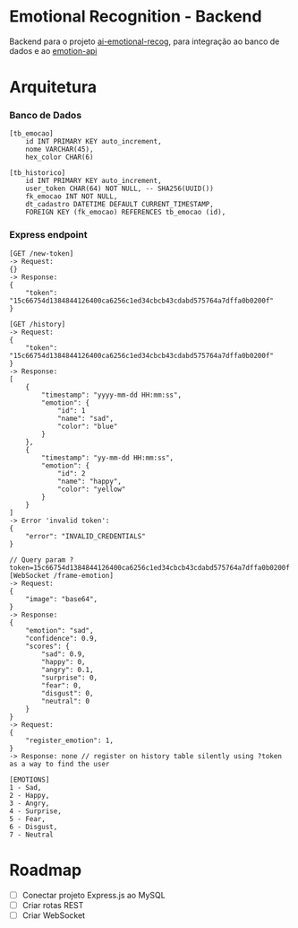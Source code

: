 # Emotional Recognition - Backend

Backend para o projeto [ai-emotional-recog](https://github.com/eduardosaraujo1/2md2-pam-ai-emotional-recog), para integração ao banco de dados e ao [emotion-api](https://github.com/eduardosaraujo1/2md2-pam-emotion-api)

# Arquitetura

### Banco de Dados

```
[tb_emocao]
    id INT PRIMARY KEY auto_increment,
    nome VARCHAR(45),
    hex_color CHAR(6)

[tb_historico]
    id INT PRIMARY KEY auto_increment,
    user_token CHAR(64) NOT NULL, -- SHA256(UUID())
    fk_emocao INT NOT NULL,
    dt_cadastro DATETIME DEFAULT CURRENT_TIMESTAMP,
    FOREIGN KEY (fk_emocao) REFERENCES tb_emocao (id),
```

### Express endpoint

```
[GET /new-token]
-> Request:
{}
-> Response:
{
    "token": "15c66754d1384844126400ca6256c1ed34cbcb43cdabd575764a7dffa0b0200f"
}

[GET /history]
-> Request:
{
    "token": "15c66754d1384844126400ca6256c1ed34cbcb43cdabd575764a7dffa0b0200f"
}
-> Response:
[
    {
        "timestamp": "yyyy-mm-dd HH:mm:ss",
        "emotion": {
            "id": 1
            "name": "sad",
            "color": "blue"
        }
    },
    {
        "timestamp": "yy-mm-dd HH:mm:ss",
        "emotion": {
            "id": 2
            "name": "happy",
            "color": "yellow"
        }
    }
]
-> Error 'invalid token':
{
    "error": "INVALID_CREDENTIALS"
}

// Query param ?token=15c66754d1384844126400ca6256c1ed34cbcb43cdabd575764a7dffa0b0200f
[WebSocket /frame-emotion]
-> Request:
{
    "image": "base64",
}
-> Response:
{
    "emotion": "sad",
    "confidence": 0.9,
    "scores": {
        "sad": 0.9,
        "happy": 0,
        "angry": 0.1,
        "surprise": 0,
        "fear": 0,
        "disgust": 0,
        "neutral": 0
    }
}
-> Request:
{
    "register_emotion": 1,
}
-> Response: none // register on history table silently using ?token as a way to find the user

[EMOTIONS]
1 - Sad,
2 - Happy,
3 - Angry,
4 - Surprise,
5 - Fear,
6 - Disgust,
7 - Neutral
```

# Roadmap

-   [ ] Conectar projeto Express.js ao MySQL
-   [ ] Criar rotas REST
-   [ ] Criar WebSocket
